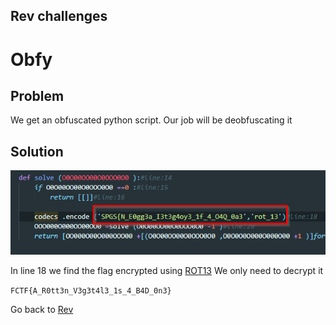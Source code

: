 ## Rev challenges

# Obfy

## Problem

We get an obfuscated python script. Our job will be deobfuscating it

## Solution

![1](../images/obfy.png)

In line 18 we find the flag encrypted using [ROT13](https://en.wikipedia.org/wiki/ROT13)
We only need to decrypt it

`FCTF{A_R0tt3n_V3g3t4l3_1s_4_B4D_0n3}`

Go back to [Rev](./)

